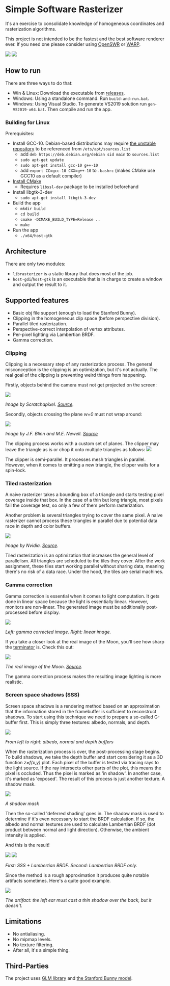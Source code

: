 # Simple Software Rasterizer
It's an exercise to consolidate knowledge of homogeneous coordinates and rasterization algorithms.

This project is not intended to be the fastest and the best software renderer ever. If you need one please consider using [OpenSWR](https://www.openswr.org/) or [WARP](https://docs.microsoft.com/en-us/windows/win32/direct3darticles/directx-warp).

![](showcase/screenshot1.jpg)
![](showcase/screenshot2.jpg)

## How to run

There are three ways to do that: 

* Win & Linux: Download the executable from [releases](https://github.com/tony-space/SimpleSoftwareRasterizer/releases).
* Windows: Using a standalone command. Run `build-and-run.bat`.
* Windows: Using Visual Studio. To generate VS2019 solution run `gen-VS2019-x64.bat`. Then compile and run the app.

### Building for Linux

Prerequisites:

* Install GCC-10. Debian-based distributions may require [the unstable repository](https://wiki.debian.org/DebianUnstable) to be referenced from `/ets/apt/sources.list`
  - add `deb https://deb.debian.org/debian sid main` to `sources.list`
  - `sudo apt-get update`
  - `sudo apt-get install gcc-10 g++-10`
  - add `export CC=gcc-10 CXX=g++-10` to `.bashrc` (makes CMake use GCC10 as a default compiler)
* [Install CMake](https://cmake.org/install/)
  - Requires `libssl-dev` package to be installed beforehand
* Install libgtk-3-dev
  - `sudo apt-get install libgtk-3-dev`
* Build the app
  - `mkdir build`
  - `cd build`
  - `cmake -DCMAKE_BUILD_TYPE=Release ..`
  - `make`
* Run the app
  - `./x64/host-gtk` 
## Architecture

There are only two modules:

* `librasterizer` is a static library that does most of the job.
* `host-gdi`/`host-gtk` is an executable that is in charge to create a window and output the result to it.

## Supported features

* Basic obj file support (enough to load the Stanford Bunny).
* Clipping in the homogeneous clip space (before perspective division).
* Parallel tiled rasterization.
* Perspective-correct interpolation of vertex attributes.
* Per-pixel lighting via Lambertian BRDF.
* Gamma correction.

### Clipping

Clipping is a necessary step of any rasterization process.
The general misconception is the clipping is an optimization, but it's not actually.
The real goal of the clipping is preventing weird things from happening.

Firstly, objects behind the camera must not get projected on the screen:

![](https://www.scratchapixel.com/images/upload/perspective-matrix/clipping4.png)

*Image by Scratchapixel. [Source](https://www.scratchapixel.com/lessons/3d-basic-rendering/perspective-and-orthographic-projection-matrix/projection-matrices-what-you-need-to-know-first).*

Secondly, objects crossing the plane *w=0* must not wrap around:

![](showcase/clipping.jpg)

*Image by J.F. Blinn and M.E. Newell. [Source](https://www.microsoft.com/en-us/research/wp-content/uploads/1978/01/p245-blinn.pdf)*


The clipping process works with a custom set of planes. The clipper may leave the triangle as is or chop it onto multiple triangles as follows:
![](showcase/screenshot4.jpg)

The clipper is semi-parallel. It processes mesh triangles in parallel.
However, when it comes to emitting a new triangle, the clipper waits for a spin-lock.

### Tiled rasterization

A naive rasterizer takes a bounding box of a triangle and starts testing pixel coverage inside that box.
In the case of a thin but long triangle, most pixels fail the coverage test, so only a few of them perform rasterization.

Another problem is several triangles trying to cover the same pixel.
A naive rasterizer cannot process these triangles in parallel due to potential data race in depth and color buffers.

![](https://developer.nvidia.com/sites/default/files/akamai/gameworks/images/lifeofatriangle/fermipipeline_raster.png)

*Image by Nvidia. [Source](https://developer.nvidia.com/content/life-triangle-nvidias-logical-pipeline).*

Tiled rasterization is an optimization that increases the general level of parallelism. All triangles are scheduled to the tiles they cover. After the work assignment, these tiles start working parallel without sharing data, meaning there's no risk of a data race. Under the hood, the tiles are serial machines.

### Gamma correction

Gamma correction is essential when it comes to light computation. It gets done in linear space because the light is essentially linear.
However, monitors are non-linear. The generated image must be additionally post-processed before display.

![](showcase/screenshot3.jpg)

*Left: gamma corrected image. Right: linear image.*

If you take a closer look at the real image of the Moon, you'll see how sharp the [terminator](https://en.wikipedia.org/wiki/Terminator_(solar)) is. Check this out:

![](showcase/real-moon.jpg)

*The real image of the Moon. [Source](https://earthsky.org/moon-phases/is-it-a-quarter-or-a-half-moon).*

The gamma correction process makes the resulting image lighting is more realistic.

### Screen space shadows (SSS)
Screen space shadows is a rendering method based on an approximation that the information stored in the framebuffer is sufficient to reconstruct shadows.
To start using this technique we need to prepare a so-called G-buffer first. This is simply three textures: albedo, normals, and depth.

![](showcase/gbuffer.jpg)

*From left to right: albedo, normal and depth buffers*

When the rasterization process is over, the post-processing stage begins.
To build shadows, we take the depth buffer and start considering it as a 3D function *z=f(x,y)* plot.
Each pixel of the buffer is tested via tracing rays to the light source.
If the ray intersects other parts of the plot, this means the pixel is occluded.
Thus the pixel is marked as 'in shadow'. In another case, it's marked as 'exposed'.
The result of this process is just another texture. A shadow mask.

![](showcase/shadowmask.gif)

*A shadow mask*

Then the so-called 'deferred shading' goes in.
The shadow mask is used to determine if it's even necessary to start the BRDF calculation.
If so, the albedo and normal textures are used to calculate Lambertian BRDF (dot product between normal and light direction).
Otherwise, the ambient intensity is applied.

And this is the result!

![](showcase/shadows.gif) ![](showcase/shadowless.gif)

*First: SSS + Lambertian BRDF. Second: Lambertian BRDF only.*

Since the method is a rough approximation it produces quite notable artifacts sometimes. Here's a quite good example.

![](showcase/artifact.jpg)

*The artifact: the left ear must cast a thin shadow over the back, but it doesn't.*

## Limitations

* No antialiasing.
* No mipmap levels.
* No texture filtering.
* After all, it's a simple thing.

## Third-Parties

The project uses [GLM library](https://github.com/g-truc/glm) and [the Stanford Bunny model](https://en.wikipedia.org/wiki/Stanford_bunny).